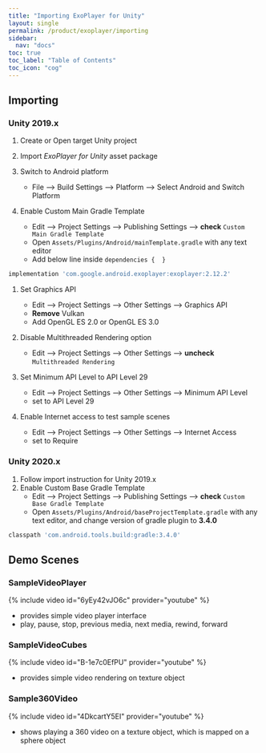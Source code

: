 ```yaml
---
title: "Importing ExoPlayer for Unity"
layout: single
permalink: /product/exoplayer/importing
sidebar:
  nav: "docs"
toc: true
toc_label: "Table of Contents"
toc_icon: "cog"
---
```


## Importing

### Unity 2019.x

1. Create or Open target Unity project

1. Import *ExoPlayer for Unity* asset package

1. Switch to Android platform
    - File --> Build Settings --> Platform --> Select Android and Switch Platform

1. Enable Custom Main Gradle Template
    - Edit --> Project Settings --> Publishing Settings --> **check** `Custom Main Gradle Template`
    - Open `Assets/Plugins/Android/mainTemplate.gradle` with any text editor
    - Add below line inside `dependencies {  }`
```javascript
implementation 'com.google.android.exoplayer:exoplayer:2.12.2'
```

1. Set Graphics API
    - Edit --> Project Settings --> Other Settings --> Graphics API
    - **Remove** Vulkan
    - Add OpenGL ES 2.0 or OpenGL ES 3.0

1. Disable Multithreaded Rendering option
    - Edit --> Project Settings --> Other Settings --> **uncheck** `Multithreaded Rendering`

1. Set Minimum API Level to API Level 29
    - Edit --> Project Settings --> Other Settings --> Minimum API Level
    - set to API Level 29

1. Enable Internet access to test sample scenes
    - Edit --> Project Settings --> Other Settings --> Internet Access
    - set to Require


### Unity 2020.x

1. Follow import instruction for Unity 2019.x
1. Enable Custom Base Gradle Template
    - Edit --> Project Settings --> Publishing Settings --> **check** `Custom Base Gradle Template`
    - Open `Assets/Plugins/Android/baseProjectTemplate.gradle` with any text editor, and change version of gradle plugin to **3.4.0**
```javascript
classpath 'com.android.tools.build:gradle:3.4.0'
```



## Demo Scenes

### SampleVideoPlayer

{% include video id="6yEy42vJO6c" provider="youtube" %}

- provides simple video player interface
- play, pause, stop, previous media, next media, rewind, forward



### SampleVideoCubes

{% include video id="B-1e7c0EfPU" provider="youtube" %}

- provides simple video rendering on texture object



### Sample360Video

{% include video id="4DkcartY5EI" provider="youtube" %}

- shows playing a 360 video on a texture object, which is mapped on a sphere object


